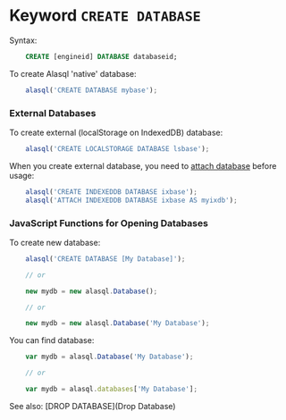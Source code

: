 # Keyword `CREATE DATABASE`

Syntax:

```sql
    CREATE [engineid] DATABASE databaseid;
```

To create Alasql 'native' database:
```js
    alasql('CREATE DATABASE mybase');
```

### External Databases
To create external (localStorage on IndexedDB) database:
```js
    alasql('CREATE LOCALSTORAGE DATABASE lsbase');
```
When you create external database, you need to [attach database](Attach) before usage:
```js
    alasql('CREATE INDEXEDDB DATABASE ixbase');
    alasql('ATTACH INDEXEDDB DATABASE ixbase AS myixdb');
```

### JavaScript Functions for Opening Databases

To create new database:

```js
	alasql('CREATE DATABASE [My Database]');

	// or

	new mydb = new alasql.Database();

	// or

	new mydb = new alasql.Database('My Database');
```

You can find database:

```js
	var mydb = alasql.Database('My Database');

	// or

	var mydb = alasql.databases['My Database'];
```

See also: [DROP DATABASE](Drop Database)